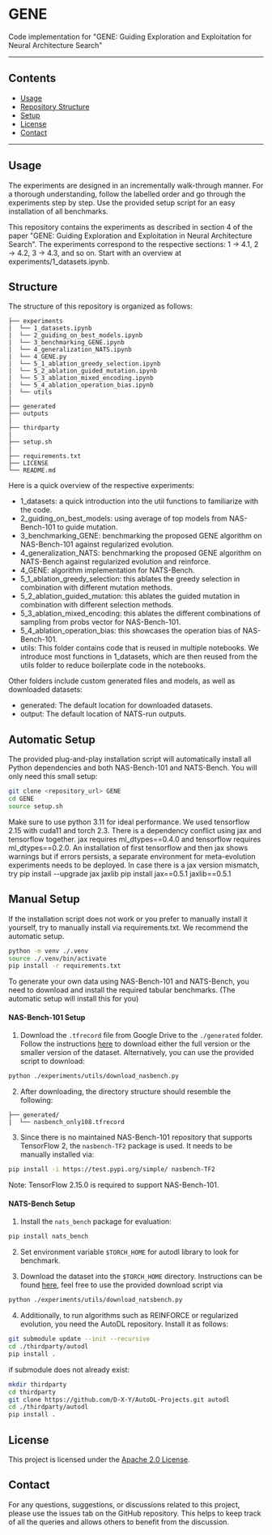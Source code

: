 # GENE
Code implementation for "GENE: Guiding Exploration and Exploitation for Neural Architecture Search"

---

## Contents

- [Usage](#usage)
- [Repository Structure](#structure)
- [Setup](#setup)
- [License](#license)
- [Contact](#contact)
---

## Usage
The experiments are designed in an incrementally walk-through manner. For a thorough understanding, follow the labelled order and go through the experiments step by step. Use the provided setup script for an easy installation of all benchmarks. 

This repository contains the experiments as described in section 4 of the paper "GENE: Guiding Exploration and Exploitation in Neural Architecture Search". The experiments correspond to the respective sections:
1 → 4.1, 2 → 4.2, 3 → 4.3, and so on. Start with an overview at experiments/1_datasets.ipynb. 

## Structure

The structure of this repository is organized as follows:

```
├── experiments
|  └── 1_datasets.ipynb
|  └── 2_guiding_on_best_models.ipynb
|  └── 3_benchmarking_GENE.ipynb
|  └── 4_generalization_NATS.ipynb
|  └── 4_GENE.py
|  └── 5_1_ablation_greedy_selection.ipynb
|  └── 5_2_ablation_guided_mutation.ipynb
|  └── 5_3_ablation_mixed_encoding.ipynb
|  └── 5_4_ablation_operation_bias.ipynb
|  └── utils
|
├── generated
├── outputs
| 
├── thirdparty
|
├── setup.sh
|
├── requirements.txt
├── LICENSE
└── README.md
```

Here is a quick overview of the respective experiments: 
- 1_datasets: a quick introduction into the util functions to familiarize with the code.
- 2_guiding_on_best_models: using average of top models from NAS-Bench-101 to guide mutation.
- 3_benchmarking_GENE: benchmarking the proposed GENE algorithm on NAS-Bench-101 against regularized evolution.
- 4_generalization_NATS: benchmarking the proposed GENE algorithm on NATS-Bench against regularized evolution and reinforce.
- 4_GENE: algorithm implementation for NATS-Bench.
- 5_1_ablation_greedy_selection: this ablates the greedy selection in combination with different mutation methods. 
- 5_2_ablation_guided_mutation: this ablates the guided mutation in combination with different selection methods. 
- 5_3_ablation_mixed_encoding: this ablates the different combinations of sampling from probs vector for NAS-Bench-101.
- 5_4_ablation_operation_bias: this showcases the operation bias of NAS-Bench-101.
- utils: This folder contains code that is reused in multiple notebooks. We introduce most functions in 1_datasets, which are then reused from the utils folder to reduce boilerplate code in the notebooks. 

Other folders include custom generated files and models, as well as downloaded datasets:
- generated: The default location for downloaded datasets.
- output: The default location of NATS-run outputs.


## Automatic Setup

The provided plug-and-play installation script will automatically install all Python dependencies and both NAS-Bench-101 and NATS-Bench. You will only need this small setup:

```bash
git clone <repository_url> GENE
cd GENE
source setup.sh
```

Make sure to use python 3.11 for ideal performance. 
We used tensorflow 2.15 with cuda11 and torch 2.3.
There is a dependency conflict using jax and tensorflow together. 
jax requires ml_dtypes==0.4.0 and tensorflow requires ml_dtypes==0.2.0. 
An installation of first tensorflow and then jax shows warnings but if errors
persists, a separate environment for meta-evolution experiments needs to be deployed. 
In case there is a jax version mismatch, try 
pip install --upgrade jax jaxlib
pip install jax==0.5.1 jaxlib==0.5.1

## Manual Setup

If the installation script does not work or you prefer to manually install it yourself, try to manually install via requirements.txt. We recommend the automatic setup. 

```bash
python -m venv ./.venv
source ./.venv/bin/activate
pip install -r requirements.txt
```


To generate your own data using NAS-Bench-101 and NATS-Bench, you need to download and install the required tabular benchmarks. (The automatic setup will install this for you)

#### NAS-Bench-101 Setup

1. Download the `.tfrecord` file from Google Drive to the `./generated` folder. Follow the instructions [here](https://github.com/google-research/nasbench?tab=readme-ov-file#download-the-dataset) to download either the full version or the smaller version of the dataset.
Alternatively, you can use the provided script to download: 

```bash
python ./experiments/utils/download_nasbench.py
```

2. After downloading, the directory structure should resemble the following:

```
├── generated/
|  └── nasbench_only108.tfrecord
```

3. Since there is no maintained NAS-Bench-101 repository that supports TensorFlow 2, the `nasbench-TF2` package is used. It needs to be manually installed via:

```bash
pip install -i https://test.pypi.org/simple/ nasbench-TF2
```

Note: TensorFlow 2.15.0 is required to support NAS-Bench-101.

#### NATS-Bench Setup

1. Install the `nats_bench` package for evaluation:

```bash
pip install nats_bench
```
2. Set environment variable `$TORCH_HOME` for autodl library to look for benchmark.

3. Download the dataset into the `$TORCH_HOME` directory. Instructions can be found [here](https://github.com/D-X-Y/AutoDL-Projects?tab=readme-ov-file#requirements-and-preparation), feel free to use the provided download script via 
```bash
python ./experiments/utils/download_natsbench.py
```

4. Additionally, to run algorithms such as REINFORCE or regularized evolution, you need the AutoDL repository. Install it as follows:

```bash
git submodule update --init --recursive
cd ./thirdparty/autodl
pip install .
```

if submodule does not already exist:
```bash
mkdir thirdparty
cd thirdparty
git clone https://github.com/D-X-Y/AutoDL-Projects.git autodl
cd ./thirdparty/autodl
pip install .
```

## License

This project is licensed under the [Apache 2.0 License](LICENSE). 

## Contact

For any questions, suggestions, or discussions related to this project, please use the issues tab on the GitHub repository. This helps to keep track of all the queries and allows others to benefit from the discussion.
